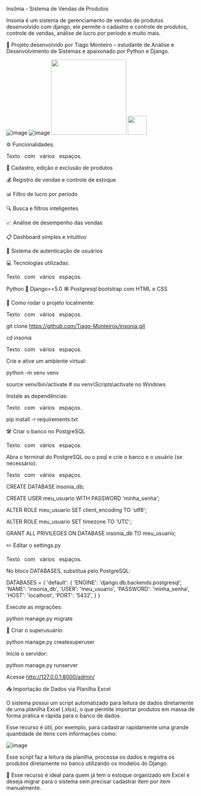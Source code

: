 Insônia - Sistema de Vendas de Produtos

Insonia é um sistema de gerenciamento de vendas de produtos desenvolvido com django, ele permite o cadastro e controle de produtos, controle de vendas, análise de lucro por período e muito mais.

🚀 Projeto desenvolvido por Tiago Monteiro – estudante de Análise e Desenvolvimento de Sistemas e apaixonado por Python e Django.

![image](https://github.com/user-attachments/assets/fcd61bad-3a55-4d7e-bc96-64a2ea7bd81b)
![image](https://github.com/user-attachments/assets/73577720-e040-47cb-9389-7860eb3d32cf)
<img src="[link-da-imagem.png](https://github.com/user-attachments/assets/fcd61bad-3a55-4d7e-bc96-64a2ea7bd81b)" width="200"/>
<img src="[link-da-imagem.png](https://github.com/user-attachments/assets/73577720-e040-47cb-9389-7860eb3d32cf)" width="50"/> 


⚙️ Funcionalidades:
<p>Texto&nbsp;&nbsp;&nbsp;com&nbsp;&nbsp;&nbsp;vários&nbsp;&nbsp;&nbsp;espaços.</p>

🧾 Cadastro, edição e exclusão de produtos

💰 Registro de vendas e controle de estoque

📊 Filtro de lucro por período

🔍 Busca e filtros inteligentes

📈 Análise de desempenho das vendas

📋 Dashboard simples e intuitivo

🔐 Sistema de autenticação de usuários


💻 Tecnologias utilizadas:
<p>Texto&nbsp;&nbsp;&nbsp;com&nbsp;&nbsp;&nbsp;vários&nbsp;&nbsp;&nbsp;espaços.</p>

Python 🐍
Django==5.0 🕸️
Postgresql
bootstrap com HTML e CSS

🚧 Como rodar o projeto localmente:
<p>Texto&nbsp;&nbsp;&nbsp;com&nbsp;&nbsp;&nbsp;vários&nbsp;&nbsp;&nbsp;espaços.</p>

git clone https://github.com/Tiago-Monteirox/insonia.git

cd insonia
<p>Texto&nbsp;&nbsp;&nbsp;com&nbsp;&nbsp;&nbsp;vários&nbsp;&nbsp;&nbsp;espaços.</p>

Crie e ative um ambiente virtual:

python -m venv venv

source venv/bin/activate  # ou venv\Scripts\activate no Windows

Instale as dependências:
<p>Texto&nbsp;&nbsp;&nbsp;com&nbsp;&nbsp;&nbsp;vários&nbsp;&nbsp;&nbsp;espaços.</p>

pip install -r requirements.txt

🛠️ Criar o banco no PostgreSQL
<p>Texto&nbsp;&nbsp;&nbsp;com&nbsp;&nbsp;&nbsp;vários&nbsp;&nbsp;&nbsp;espaços.</p>

Abra o terminal do PostgreSQL ou o psql e crie o banco e o usuário (se necessário):
<p>Texto&nbsp;&nbsp;&nbsp;com&nbsp;&nbsp;&nbsp;vários&nbsp;&nbsp;&nbsp;espaços.</p>

CREATE DATABASE insonia_db;

CREATE USER meu_usuario WITH PASSWORD 'minha_senha';

ALTER ROLE meu_usuario SET client_encoding TO 'utf8';

ALTER ROLE meu_usuario SET timezone TO 'UTC';

GRANT ALL PRIVILEGES ON DATABASE insonia_db TO meu_usuario;

✏️ Editar o settings.py
<p>Texto&nbsp;&nbsp;&nbsp;com&nbsp;&nbsp;&nbsp;vários&nbsp;&nbsp;&nbsp;espaços.</p>

No bloco DATABASES, substitua pelo PostgreSQL:

DATABASES = {
    'default': {
        'ENGINE': 'django.db.backends.postgresql',
        'NAME': 'insonia_db',
        'USER': 'meu_usuario',
        'PASSWORD': 'minha_senha',
        'HOST': 'localhost',
        'PORT': '5432',
    }
}


Execute as migrações:

python manage.py migrate

 🔐 Criar o superusuário:
 
python manage.py createsuperuser

Inicie o servidor: 

python manage.py runserver

Acesse http://127.0.0.1:8000/admin/


📥 Importação de Dados via Planilha Excel

O sistema possui um script automatizado para leitura de dados diretamente de uma planilha Excel (.xlsx), o que permite importar produtos em massa de forma prática e rápida para o banco de dados.

Esse recurso é útil, por exemplo, para cadastrar rapidamente uma grande quantidade de itens com informações como:

![image](https://github.com/user-attachments/assets/867d1379-784b-4274-a1dd-e1a7ba14ac4b)

Esse script faz a leitura da planilha, processa os dados e registra os produtos diretamente no banco utilizando os modelos do Django.

🧠 Esse recurso é ideal para quem já tem o estoque organizado em Excel e deseja migrar para o sistema sem precisar cadastrar item por item manualmente.




